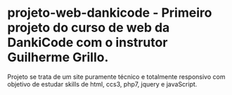 # projeto-web-dankicode - Primeiro projeto do curso de web da DankiCode com o instrutor Guilherme Grillo.
Projeto se trata de um site puramente técnico e totalmente responsivo com objetivo de estudar skills de html, ccs3, php7, jquery e javaScript.
